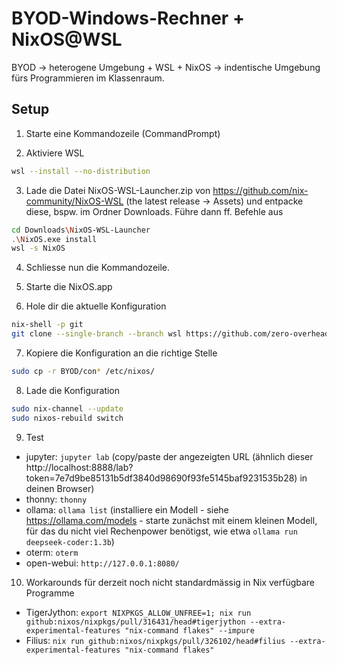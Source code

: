 # BYOD-Windows-Rechner + NixOS@WSL
BYOD $\to$ heterogene Umgebung + WSL + NixOS $\to$ indentische Umgebung fürs Programmieren im Klassenraum.

## Setup

1. Starte eine Kommandozeile (CommandPrompt)

2. Aktiviere WSL
```bash
wsl --install --no-distribution
```

3. Lade die Datei NixOS-WSL-Launcher.zip von https://github.com/nix-community/NixOS-WSL (the latest release -> Assets) und entpacke diese, bspw. im Ordner Downloads. Führe dann ff. Befehle aus
```bash
cd Downloads\NixOS-WSL-Launcher
.\NixOS.exe install
wsl -s NixOS
```

4. Schliesse nun die Kommandozeile.

5. Starte die NixOS.app

6. Hole dir die aktuelle Konfiguration
```bash
nix-shell -p git
git clone --single-branch --branch wsl https://github.com/zero-overhead/BYOD
```

7. Kopiere die Konfiguration an die richtige Stelle
```bash
sudo cp -r BYOD/con* /etc/nixos/
```

8. Lade die Konfiguration
```bash
sudo nix-channel --update
sudo nixos-rebuild switch
```

9. Test
- jupyter: ```jupyter lab``` (copy/paste der angezeigten URL (ähnlich dieser http://localhost:8888/lab?token=7e7d9be85131b5df3840d98690f93fe5145baf9231535b28) in deinen Browser)
- thonny: ```thonny```
- ollama: ```ollama list``` (installiere ein Modell - siehe https://ollama.com/models - starte zunächst mit einem kleinen Modell, für das du nicht viel Rechenpower benötigst, wie etwa ```ollama run deepseek-coder:1.3b```)
- oterm: ```oterm```
- open-webui: ```http://127.0.0.1:8080/```

10. Workarounds für derzeit noch nicht standardmässig in Nix verfügbare Programme
- TigerJython: ```export NIXPKGS_ALLOW_UNFREE=1; nix run github:nixos/nixpkgs/pull/316431/head#tigerjython --extra-experimental-features "nix-command flakes" --impure```
- Filius: ```nix run github:nixos/nixpkgs/pull/326102/head#filius --extra-experimental-features "nix-command flakes"```
